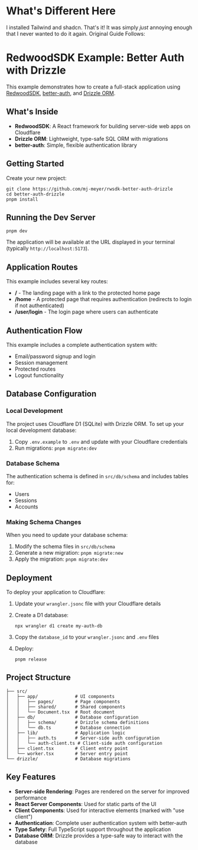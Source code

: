 # What's Different Here
I installed Tailwind and shadcn. That's it! It was simply *just* annoying enough that I never wanted to do it again. Original Guide Follows:

# RedwoodSDK Example: Better Auth with Drizzle

This example demonstrates how to create a full-stack application using [RedwoodSDK](https://rwsdk.com/), [better-auth](https://www.better-auth.com/), and [Drizzle ORM](https://orm.drizzle.team).

## What's Inside

- **RedwoodSDK**: A React framework for building server-side web apps on Cloudflare
- **Drizzle ORM**: Lightweight, type-safe SQL ORM with migrations
- **better-auth**: Simple, flexible authentication library

## Getting Started

Create your new project:

```shell
git clone https://github.com/mj-meyer/rwsdk-better-auth-drizzle
cd better-auth-drizzle
pnpm install
```

## Running the Dev Server

```shell
pnpm dev
```

The application will be available at the URL displayed in your terminal (typically `http://localhost:5173`).

## Application Routes

This example includes several key routes:

- **/** - The landing page with a link to the protected home page
- **/home** - A protected page that requires authentication (redirects to login if not authenticated)
- **/user/login** - The login page where users can authenticate

## Authentication Flow

This example includes a complete authentication system with:

- Email/password signup and login
- Session management
- Protected routes
- Logout functionality

## Database Configuration

### Local Development

The project uses Cloudflare D1 (SQLite) with Drizzle ORM. To set up your local development database:

1. Copy `.env.example` to `.env` and update with your Cloudflare credentials
2. Run migrations: `pnpm migrate:dev`

### Database Schema

The authentication schema is defined in `src/db/schema` and includes tables for:

- Users
- Sessions
- Accounts

### Making Schema Changes

When you need to update your database schema:

1. Modify the schema files in `src/db/schema`
2. Generate a new migration: `pnpm migrate:new`
3. Apply the migration: `pnpm migrate:dev`

## Deployment

To deploy your application to Cloudflare:

1. Update your `wrangler.jsonc` file with your Cloudflare details
2. Create a D1 database:

   ```shell
   npx wrangler d1 create my-auth-db
   ```

3. Copy the `database_id` to your `wrangler.jsonc` and `.env` files
4. Deploy:

   ```shell
   pnpm release
   ```

## Project Structure

```
├── src/
│   ├── app/              # UI components
│   │   ├── pages/        # Page components
│   │   ├── shared/       # Shared components
│   │   └── Document.tsx  # Root document
│   ├── db/               # Database configuration
│   │   ├── schema/       # Drizzle schema definitions
│   │   └── db.ts         # Database connection
│   ├── lib/              # Application logic
│   │   ├── auth.ts       # Server-side auth configuration
│   │   └── auth-client.ts # Client-side auth configuration
│   ├── client.tsx        # Client entry point
│   └── worker.tsx        # Server entry point
└── drizzle/              # Database migrations
```

## Key Features

- **Server-side Rendering**: Pages are rendered on the server for improved performance
- **React Server Components**: Used for static parts of the UI
- **Client Components**: Used for interactive elements (marked with "use client")
- **Authentication**: Complete user authentication system with better-auth
- **Type Safety**: Full TypeScript support throughout the application
- **Database ORM**: Drizzle provides a type-safe way to interact with the database
